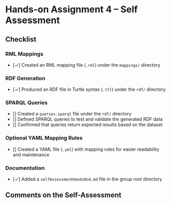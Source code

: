 # Hands-on Assignment 4 – Self Assessment

## Checklist

### RML Mappings

* [✓] Created an RML mapping file (`.rml`) under the `mappings/` directory

### RDF Generation

* [✓] Produced an RDF file in Turtle syntax (`.ttl`) under the `rdf/` directory

### SPARQL Queries

* [] Created a `queries.sparql` file under the `rdf/` directory
* [] Defined SPARQL queries to test and validate the generated RDF data
* [] Confirmed that queries return expected results based on the dataset

### Optional YAML Mapping Rules

* [] Created a YAML file (`.yml`) with mapping rules for easier readability and maintenance

### Documentation

* [✓] Added a `selfAssessmentHandsOn4.md` file in the group root directory

## Comments on the Self-Assessment

